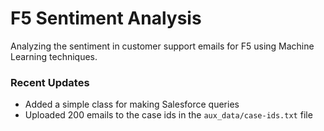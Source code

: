 # F5 Sentiment Analysis
Analyzing the sentiment in customer support emails for F5 using Machine Learning techniques.
### Recent Updates
- Added a simple class for making Salesforce queries
- Uploaded 200 emails to the case ids in the `aux_data/case-ids.txt` file